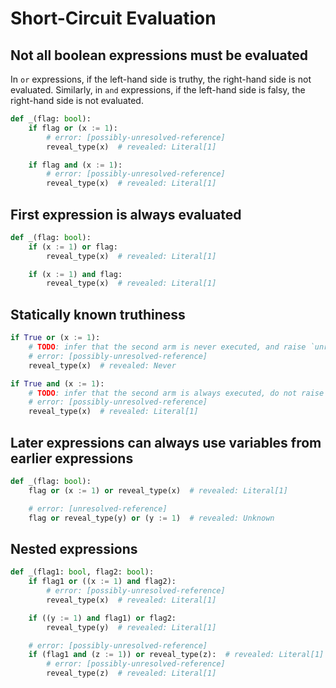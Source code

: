 # Short-Circuit Evaluation

## Not all boolean expressions must be evaluated

In `or` expressions, if the left-hand side is truthy, the right-hand side is not evaluated.
Similarly, in `and` expressions, if the left-hand side is falsy, the right-hand side is not
evaluated.

```py
def _(flag: bool):
    if flag or (x := 1):
        # error: [possibly-unresolved-reference]
        reveal_type(x)  # revealed: Literal[1]

    if flag and (x := 1):
        # error: [possibly-unresolved-reference]
        reveal_type(x)  # revealed: Literal[1]
```

## First expression is always evaluated

```py
def _(flag: bool):
    if (x := 1) or flag:
        reveal_type(x)  # revealed: Literal[1]

    if (x := 1) and flag:
        reveal_type(x)  # revealed: Literal[1]
```

## Statically known truthiness

```py
if True or (x := 1):
    # TODO: infer that the second arm is never executed, and raise `unresolved-reference`.
    # error: [possibly-unresolved-reference]
    reveal_type(x)  # revealed: Never

if True and (x := 1):
    # TODO: infer that the second arm is always executed, do not raise a diagnostic
    # error: [possibly-unresolved-reference]
    reveal_type(x)  # revealed: Literal[1]
```

## Later expressions can always use variables from earlier expressions

```py
def _(flag: bool):
    flag or (x := 1) or reveal_type(x)  # revealed: Literal[1]

    # error: [unresolved-reference]
    flag or reveal_type(y) or (y := 1)  # revealed: Unknown
```

## Nested expressions

```py
def _(flag1: bool, flag2: bool):
    if flag1 or ((x := 1) and flag2):
        # error: [possibly-unresolved-reference]
        reveal_type(x)  # revealed: Literal[1]

    if ((y := 1) and flag1) or flag2:
        reveal_type(y)  # revealed: Literal[1]

    # error: [possibly-unresolved-reference]
    if (flag1 and (z := 1)) or reveal_type(z):  # revealed: Literal[1]
        # error: [possibly-unresolved-reference]
        reveal_type(z)  # revealed: Literal[1]
```
